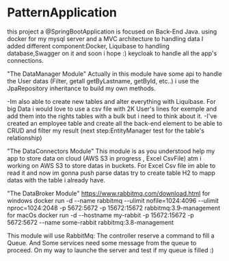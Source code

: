 # PatternApplication

this project a @SpringBootApplication
 is focused on Back-End Java. using docker for my mysql server and a MVC architecture to handling data 
 I added different component:Docker, Liquibase to handling database,Swagger on it and soon i hope :) keycloak to handle all the app's connections.

"The DataManager Module" 
Actually in this module have some api to handle the User datas (Filter, getall getByLastname, getById, etc..) i use the JpaRepository inheritance to build my own methods.

-Im also able to create new tables and alter everything with Liquibase. For big Data i would love to use a csv file with 2K User's lines for exemple and add them into the rights tables with a bulk but i need to think about it.
-I've created an employee table and create all the back-end element to be able to CRUD and filter my result (next step:EntityManager test for the table's relationship)



"The DataConnectors Module"
This module is as you understood help my app to store data on cloud (AWS S3 in progress , Excel CsvFile)
atm i working on AWS S3 to store datas in buckets.
For Excel Csv file im able to read it and now im gonna push parse datas try to create table H2 to mapp datas with the table i already have.

"The DataBroker Module"
https://www.rabbitmq.com/download.html
for windows
docker run -d --name rabbitmq --ulimit nofile=1024:4096 --ulimit nproc=1024:2048 -p 5672:5672 -p 15672:15672 rabbitmq:3.9-management
for macOs
docker run -d --hostname my-rabbit -p 15672:15672 -p 5672:5672 --name some-rabbit rabbitmq:3.8-management 

This module will use RabbitMq: The controller reserve a command to fill a Queue.
And Some services need some message from the queue to proceed.
On my way to launche the server and test if my queue is filled :)

